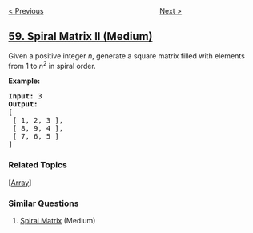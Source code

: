 <!--|This file generated by command(leetcode description); DO NOT EDIT.    |-->
<!--+----------------------------------------------------------------------+-->
<!--|@author    openset <openset.wang@gmail.com>                           |-->
<!--|@link      https://github.com/openset                                 |-->
<!--|@home      https://github.com/openset/leetcode                        |-->
<!--+----------------------------------------------------------------------+-->

[< Previous](https://github.com/openset/leetcode/tree/master/problems/length-of-last-word "Length of Last Word")
　　　　　　　　　　　　　　　　
[Next >](https://github.com/openset/leetcode/tree/master/problems/permutation-sequence "Permutation Sequence")

## [59. Spiral Matrix II (Medium)](https://leetcode.com/problems/spiral-matrix-ii "螺旋矩阵 II")

<p>Given a positive integer <em>n</em>, generate a square matrix filled with elements from 1 to <em>n</em><sup>2</sup> in spiral order.</p>

<p><strong>Example:</strong></p>

<pre>
<strong>Input:</strong> 3
<strong>Output:</strong>
[
 [ 1, 2, 3 ],
 [ 8, 9, 4 ],
 [ 7, 6, 5 ]
]
</pre>

### Related Topics
  [[Array](https://github.com/openset/leetcode/tree/master/tag/array/README.md)]

### Similar Questions
  1. [Spiral Matrix](https://github.com/openset/leetcode/tree/master/problems/spiral-matrix) (Medium)
